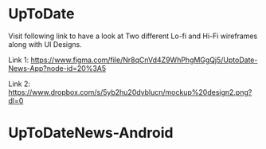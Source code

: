 # UpToDate

Visit following link to have a look at Two different Lo-fi and Hi-Fi wireframes along with UI Designs.

Link 1: https://www.figma.com/file/Nr8qCnVd4Z9WhPhgMGgQj5/UptoDate-News-App?node-id=20%3A5

Link 2: https://www.dropbox.com/s/5yb2hu20dyblucn/mockup%20design2.png?dl=0
# UpToDateNews-Android
